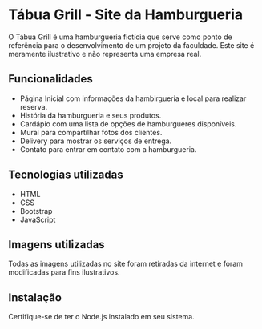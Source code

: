 # Tábua Grill - Site da Hamburgueria
 O Tábua Grill é uma hamburgueria fictícia que serve como ponto de referência para o desenvolvimento de um projeto da faculdade.
 Este site é meramente ilustrativo e não representa uma empresa real.

## Funcionalidades
- Página Inicial com informações da hambirgueria e local para realizar reserva.
- História da hamburgueria e seus produtos.
- Cardápio com uma lista de opções de hamburgueres disponíveis.
- Mural para compartilhar fotos dos clientes.
- Delivery para mostrar os serviços de entrega.
- Contato para entrar em contato com a hamburgueria.

## Tecnologias utilizadas
- HTML
- CSS
- Bootstrap
- JavaScript

## Imagens utilizadas
Todas as imagens utilizadas no site foram retiradas da internet e foram modificadas para fins ilustrativos.

## Instalação
Certifique-se de ter o Node.js instalado em seu sistema.
